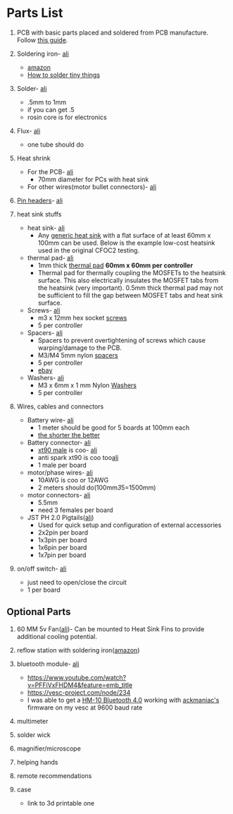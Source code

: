 # Parts List
1. PCB with basic parts placed and soldered from PCB manufacture.  Follow [this guide](../orderingGuide/readme.md). 

1. Soldering iron- [ali](https://www.aliexpress.com/item/4000019437594.html)
    * [amazon](https://www.amazon.com/X-Tronic-3020-XTS-Digital-Display-Soldering/dp/B01DGZFSNE)
    * [How to solder tiny things](https://www.overclockers.com/how-to-solder-tiny-things/)

1. Solder- [ali](https://www.aliexpress.com/item/32946643268.html?spm=a2g0o.productlist.0.0.5c4b7b4cWwKAVN&algo_pvid=e2dfc1eb-2f33-41f9-9aba-6cc189489ac6&algo_expid=e2dfc1eb-2f33-41f9-9aba-6cc189489ac6-0&btsid=0ab6f82315874884613205893e4228&ws_ab_test=searchweb0_0,searchweb201602_,searchweb201603_)
    * .5mm to 1mm
    * if you can get .5
    * rosin core is for electronics

1. Flux- [ali](https://www.aliexpress.com/item/32828595199.html)
    * one tube should do

1. Heat shrink
    * For the PCB- [ali](https://a.aliexpress.com/_dUNLfKc)
        - 70mm diameter for PCs with heat sink 
    * For other wires(motor bullet connectors)- [ali](https://www.aliexpress.com/item/33008449230.html?spm=a2g0o.productlist.0.0.4abe5faa5S4oV0&algo_pvid=d3b60cb9-4673-4cd5-8ac6-e6abb70e4246&algo_expid=d3b60cb9-4673-4cd5-8ac6-e6abb70e4246-0&btsid=0be3769015874869483454159e47a6&ws_ab_test=searchweb0_0,searchweb201602_,searchweb201603_)

1. [Pin headers](pinHeaders.png)- [ali](https://www.aliexpress.com/item/4000909558952.html?spm=a2g0o.productlist.0.0.7b585306lMMAjD&algo_pvid=fd1d054e-44a8-469a-84ec-c4b4fd743e28&algo_expid=fd1d054e-44a8-469a-84ec-c4b4fd743e28-0&btsid=0ab6f82315874882006221885e425b&ws_ab_test=searchweb0_0,searchweb201602_,searchweb201603_)

1. heat sink stuffs
    * heat sink- [ali](https://www.aliexpress.com/item/32951112852.html?spm=a2g0s.9042311.0.0.7a894c4dYDsoaK)
        - Any [generic heat sink](heatSink.jpeg) with a flat surface of at least 60mm x 100mm can be used. Below is the example low-cost heatsink used in the original CFOC2 testing. 
    * thermal pad- [ali](https://www.aliexpress.com/item/32810504639.html?spm=a2g0s.9042311.0.0.7a894c4dYDsoaK)
        - 1mm thick [thermal pad](thermalPad.jpeg) **60mm x 60mm per controller**
        - Thermal pad for thermally coupling the MOSFETs to the heatsink surface.  This also electrically insulates the MOSFET tabs from the heatsink (very important). 0.5mm thick thermal pad may not be sufficient to fill the gap between MOSFET tabs and heat sink surface.
    * Screws- [ali](https://www.aliexpress.com/item/32810872544.html?spm=a2g0o.productlist.0.0.19df1cfe0f2m9D&algo_pvid=769b47e8-4242-4481-b8b9-cfd8b43c02cf&algo_expid=769b47e8-4242-4481-b8b9-cfd8b43c02cf-6&btsid=0ab6f82115870812021408548e17a4&ws_ab_test=searchweb0_0,searchweb201602_,searchweb201603_)
        - m3 x 12mm hex socket [screws](screws.jpeg)
        - 5 per controller
    * Spacers- [ali](https://www.aliexpress.com/item/33047891996.html?spm=a2g0s.9042311.0.0.7a894c4dYDsoaK)
        - Spacers to prevent overtightening of screws which cause warping/damage to the PCB.
        - M3/M4 5mm nylon [spacers](spacers.jpeg)
        - 5 per controller
        - [ebay](https://www.ebay.com/itm/OD7-5mm-Nylon-Round-Spacer-Standoff-For-M3-thread-Screw-Blot-QTY50/183743008473?ssPageName=STRK%3AMEBIDX%3AIT&_trksid=p2060353.m2749.l2649)
    * Washers- [ali](https://www.aliexpress.com/item/33021883302.html?spm=a2g0o.productlist.0.0.2126290cxVS3M5&algo_pvid=82a621d5-060e-4077-9c64-22d559d691e7&algo_expid=82a621d5-060e-4077-9c64-22d559d691e7-1&btsid=0ab50f4415870809832364456e0a4e&ws_ab_test=searchweb0_0,searchweb201602_,searchweb201603_)
        - M3 x 6mm x 1 mm Nylon [Washers](washers.jpeg) 
        - 5 per controller

1. Wires, cables and connectors
    * Battery wire- [ali](https://www.aliexpress.com/item/32846336149.html?spm=a2g0o.productlist.0.0.82d02c62sTWH1m&algo_pvid=273b7ba1-bc60-4ca6-aafd-01195d275418&algo_expid=273b7ba1-bc60-4ca6-aafd-01195d275418-1&btsid=0ab6f83a15874895351727963e46c7&ws_ab_test=searchweb0_0,searchweb201602_,searchweb201603_)
        - 1 meter should be good for 5 boards at 100mm each
        - [the shorter the better](https://www.youtube.com/watch?v=54bb9zpDdZU)
    * Battery connector- [ali](https://www.aliexpress.com/item/32546847748.html)
        - [xt90 male](xt90MvF.jpg) is coo- [ali](https://www.aliexpress.com/item/32546847748.html)
        - anti spark xt90 is coo too[ali](https://www.aliexpress.com/item/4000001105491.html)
        - 1 male per board
    * motor/phase wires- [ali](https://www.aliexpress.com/item/33057076463.html)
        * 10AWG is coo or 12AWG 
        * 2 meters should do(100mm*3*5=1500mm)
    * motor connectors- [ali](https://www.aliexpress.com/item/32926203705.html)
        - 5.5mm 
        - need 3 females per board
    * JST PH 2.0 Pigtails([ali](https://www.aliexpress.com/item/32733307616.html?spm=a2g0s.9042311.0.0.7a894c4dYDsoaK))
        - Used for quick setup and configuration of external accessories
        - 2x2pin per board
        - 1x3pin per board
        - 1x6pin per board
        - 1x7pin per board

1. on/off switch- [ali](https://www.aliexpress.com/item/4000358463924.html)
    * just need to open/close the circuit
    * 1 per board

## Optional Parts

1. 60 MM 5v Fan([ali](https://www.aliexpress.com/item/32571979071.html?spm=a2g0s.9042311.0.0.7a894c4dYDsoaK))-   Can be mounted to Heat Sink Fins to provide additional cooling potential. 
1.  reflow station with soldering iron([amazon](https://www.amazon.com/Flexzion-Digital-Soldering-Station-Desoldering/dp/B0154G4A28))

1. bluetooth module- [ali](https://www.aliexpress.com/item/32833817130.html)
    * https://www.youtube.com/watch?v=PFFiVxFHDM4&feature=emb_title
    * https://vesc-project.com/node/234
    * I was able to get a [HM-10 Bluetooth 4.0](https://www.aliexpress.com/item/32888733000.html) working with [ackmaniac's](http://esk8.news/how-to-ackmaniac-esc-tool/) firmware on my vesc at 9600 baud rate

1. multimeter

1. solder wick

1. magnifier/microscope

1. helping hands

1. remote recommendations

1. case
    * link to 3d printable one

